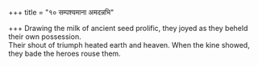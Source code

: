 +++
title = "१० सम्पश्यमाना अमदन्नभि"

+++
Drawing the milk of ancient seed prolific, they joyed as they beheld their own possession.  
     Their shout of triumph heated earth and heaven. When the kine showed, they bade the heroes rouse them.